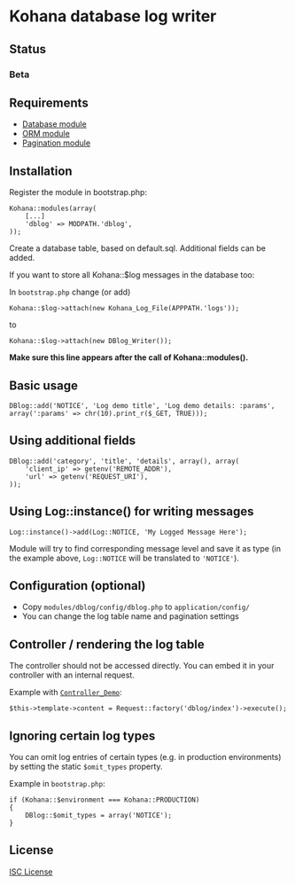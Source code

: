 # Kohana database log writer

## Status

### Beta

## Requirements

-	[Database module](http://github.com/kohana/database)
-	[ORM module](http://github.com/kohana/orm)
-	[Pagination module](http://github.com/kohana/pagination)

## Installation

Register the module in bootstrap.php:

	Kohana::modules(array(
		[...]
		'dblog' => MODPATH.'dblog',
	));

Create a database table, based on default.sql. Additional fields can be added.

If you want to store all Kohana::$log messages in the database too:

In `bootstrap.php` change (or add)

	Kohana::$log->attach(new Kohana_Log_File(APPPATH.'logs'));

to

	Kohana::$log->attach(new DBlog_Writer());

**Make sure this line appears after the call of Kohana::modules().**

## Basic usage

	DBlog::add('NOTICE', 'Log demo title', 'Log demo details: :params', array(':params' => chr(10).print_r($_GET, TRUE)));

## Using additional fields

	DBlog::add('category', 'title', 'details', array(), array(
		'client_ip' => getenv('REMOTE_ADDR'),
		'url' => getenv('REQUEST_URI'),
	));

## Using Log::instance() for writing messages

	Log::instance()->add(Log::NOTICE, 'My Logged Message Here');

Module will try to find corresponding message level and save it as type (in the example above, `Log::NOTICE` will be translated to `'NOTICE'`).

## Configuration (optional)

-	Copy `modules/dblog/config/dblog.php` to `application/config/`
-	You can change the log table name and pagination settings

## Controller / rendering the log table

The controller should not be accessed directly. You can embed it in your controller with an internal request.

Example with [`Controller_Demo`](http://kerkness.ca/wiki/doku.php?id=template-site:extending_the_template_controller):

	$this->template->content = Request::factory('dblog/index')->execute();

## Ignoring certain log types

You can omit log entries of certain types (e.g. in production environments) by setting the static `$omit_types` property.

Example in `bootstrap.php`:

	if (Kohana::$environment === Kohana::PRODUCTION)
	{
		DBlog::$omit_types = array('NOTICE');
	}

## License

[ISC License](http://opensource.org/licenses/isc-license.txt)
